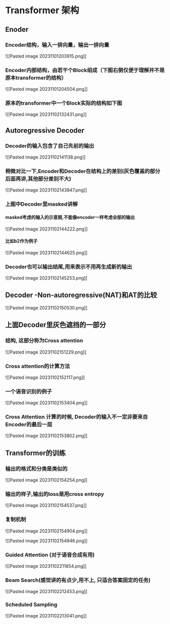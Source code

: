 # Transformer 架构
## Enoder
### Encoder结构，输入一排向量，输出一排向量
![[Pasted image 20231101203915.png]]
### Encoder内部结构，由若干个Block组成（下图右侧仅便于理解并不是原本transformer的结构）
![[Pasted image 20231101204504.png]]
### 原本的transformer中一个Block实际的结构如下图
![[Pasted image 20231102132431.png]]
## Autoregressive Decoder
### Decoder的输入包含了自己先前的输出
![[Pasted image 20231102141138.png]] 
### 稍微对比一下,Encoder和Decoder在结构上的差别(灰色覆盖的部分后面再讲,其他部分差别不大) 
![[Pasted image 20231102143847.png]]
### 上图中Decoder里masked讲解
#### masked考虑的输入的示意图,不能像encoder一样考虑全部的输出
![[Pasted image 20231102144222.png]]
#### 比如b2作为例子
![[Pasted image 20231102144625.png]]
### Decoder也可以输出结尾,用来表示不用再生成新的输出
![[Pasted image 20231102145253.png]]
## Decoder -Non-autoregressive(NAT)和AT的比较
![[Pasted image 20231102150530.png]]
## 上面Decoder里灰色遮挡的一部分
### 结构, 这部分称为Cross attention
![[Pasted image 20231102151229.png]]
### Cross attention的计算方法
![[Pasted image 20231102152117.png]]
### 一个语音识别的例子
![[Pasted image 20231102153404.png]]
### Cross Attention 计算的时候, Decoder的输入不一定非要来自Encoder的最后一层
![[Pasted image 20231102153802.png]]
## Transformer的训练
### 输出的格式和分类是类似的
![[Pasted image 20231102154254.png]]
### 输出的样子,输出的loss是用cross entropy
![[Pasted image 20231102154537.png]]
### 复制机制
![[Pasted image 20231102154904.png]]

![[Pasted image 20231102154946.png]]
### Guided Attention  (对于语音合成有用)
![[Pasted image 20231102211854.png]]
### Beam Search(感觉讲的有点少,用不上, 只适合答案固定的任务)
![[Pasted image 20231102212453.png]]
### Scheduled Sampling
![[Pasted image 20231102213041.png]]